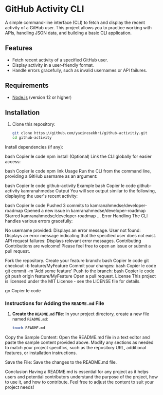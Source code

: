 # GitHub Activity CLI

A simple command-line interface (CLI) to fetch and display the recent activity of a GitHub user. This project allows you to practice working with APIs, handling JSON data, and building a basic CLI application.

## Features

- Fetch recent activity of a specified GitHub user.
- Display activity in a user-friendly format.
- Handle errors gracefully, such as invalid usernames or API failures.

## Requirements

- [Node.js](https://nodejs.org/) (version 12 or higher)

## Installation

1. Clone this repository:
   ```bash
   git clone https://github.com/yacinesekhri/github-activitiy.git
   cd github-activity
Install dependencies (if any):

bash
Copier le code
npm install
(Optional) Link the CLI globally for easier access:

bash
Copier le code
npm link
Usage
Run the CLI from the command line, providing a GitHub username as an argument:

bash
Copier le code
github-activity <username>
Example
bash
Copier le code
github-activity kamranahmedse
Output
You will see output similar to the following, displaying the user's recent activity:

bash
Copier le code
Pushed 3 commits to kamranahmedse/developer-roadmap
Opened a new issue in kamranahmedse/developer-roadmap
Starred kamranahmedse/developer-roadmap
...
Error Handling
The CLI handles various errors gracefully:

No username provided: Displays an error message.
User not found: Displays an error message indicating that the specified user does not exist.
API request failures: Displays relevant error messages.
Contributing
Contributions are welcome! Please feel free to open an issue or submit a pull request.

Fork the repository.
Create your feature branch:
bash
Copier le code
git checkout -b feature/MyFeature
Commit your changes:
bash
Copier le code
git commit -m 'Add some feature'
Push to the branch:
bash
Copier le code
git push origin feature/MyFeature
Open a pull request.
License
This project is licensed under the MIT License - see the LICENSE file for details.

go
Copier le code

### Instructions for Adding the `README.md` File

1. **Create the `README.md` File**:
   In your project directory, create a new file named `README.md`:

   ```bash
   touch README.md
Copy the Sample Content: Open the README.md file in a text editor and paste the sample content provided above. Modify any sections as needed to match your project specifics, such as the repository URL, additional features, or installation instructions.

Save the File: Save the changes to the README.md file.

Conclusion
Having a README.md is essential for any project as it helps users and potential contributors understand the purpose of the project, how to use it, and how to contribute. Feel free to adjust the content to suit your project needs!
